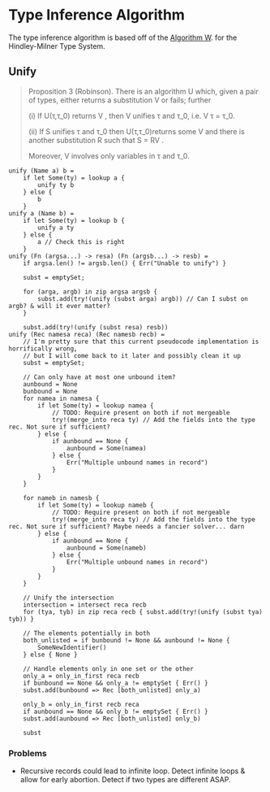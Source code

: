 # Type Inference Algorithm

The type inference algorithm is based off of the [Algorithm W](http://prooftoys.org/ian-grant/hm/milner-damas.pdf). for the Hindley-Milner Type System.

## Unify

> Proposition 3 (Robinson). There is an algorithm U which, given a pair of types, either
> returns a substitution V or fails; further
> 
> (i) If U(τ,τ_0) returns V , then V unifies τ and τ_0, i.e. V τ = τ_0.
> 
> (ii) If S unifies τ and τ_0 then U(τ,τ_0)returns some V and there is another substitution R such that S = RV .
>
> Moreover, V involves only variables in τ and τ_0.


```
unify (Name a) b =
    if let Some(ty) = lookup a {
        unify ty b
    } else {
        b
    }
unify a (Name b) =
    if let Some(ty) = lookup b {
        unify a ty
    } else {
        a // Check this is right
    }
unify (Fn (argsa...) -> resa) (Fn (argsb...) -> resb) =
    if argsa.len() != argsb.len() { Err("Unable to unify") }

    subst = emptySet;

    for (arga, argb) in zip argsa argsb {
        subst.add(try!(unify (subst arga) argb)) // Can I subst on argb? & will it ever matter?
    }

    subst.add(try!(unify (subst resa) resb))
unify (Rec namesa reca) (Rec namesb recb) =
    // I'm pretty sure that this current pseudocode implementation is horrifically wrong,
    // but I will come back to it later and possibly clean it up
    subst = emptySet;

    // Can only have at most one unbound item?
    aunbound = None
    bunbound = None
    for namea in namesa {
        if let Some(ty) = lookup namea {
            // TODO: Require present on both if not mergeable
            try!(merge_into reca ty) // Add the fields into the type rec. Not sure if sufficient?
        } else {
            if aunbound == None {
                aunbound = Some(namea)
            } else {
                Err("Multiple unbound names in record")
            }
        }
    }

    for nameb in namesb {
        if let Some(ty) = lookup nameb {
            // TODO: Require present on both if not mergeable
            try!(merge_into reca ty) // Add the fields into the type rec. Not sure if sufficient? Maybe needs a fancier solver... darn
        } else {
            if aunbound == None {
                aunbound = Some(nameb)
            } else {
                Err("Multiple unbound names in record")
            }
        }
    }

    // Unify the intersection
    intersection = intersect reca recb
    for (tya, tyb) in zip reca recb { subst.add(try!(unify (subst tya) tyb)) }

    // The elements potentially in both
    both_unlisted = if bunbound != None && aunbound != None {
        SomeNewIdentifier()
    } else { None }

    // Handle elements only in one set or the other
    only_a = only_in_first reca recb
    if bunbound == None && only_a != emptySet { Err() }
    subst.add(bunbound => Rec [both_unlisted] only_a)

    only_b = only_in_first recb reca
    if aunbound == None && only_b != emptySet { Err() }
    subst.add(aunbound => Rec [both_unlisted] only_b)

    subst

```

### Problems
- Recursive records could lead to infinite loop. Detect infinite loops & allow for early abortion. Detect if two types are different ASAP.
